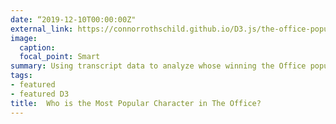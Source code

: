 ```yaml
---
date: “2019-12-10T00:00:00Z"
external_link: https://connorrothschild.github.io/D3.js/the-office-popularity/
image:
  caption: 
  focal_point: Smart
summary: Using transcript data to analyze whose winning the Office popularity content.
tags:
- featured
- featured D3
title:  Who is the Most Popular Character in The Office? 
---
```

